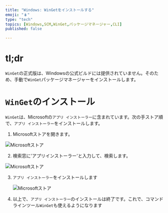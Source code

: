 ```yaml
---
title: "Windows: WinGetをインストールする"
emoji: "🪆"
type: "tech"
topics: [Windows,SCM,WinGet,パッケージマネージャー,CLI]
published: false

---
```


# tl;dr

``WinGet``の正式版は、Windowsの公式ビルドには提供されていません。そのため、手動で``WinGet``パッケージマネージャーをインストールします。

# ``WinGet``のインストール

``WinGet``は、Microsoftの``アプリ インストーラー``に含まれています。次の手ストア順で、``アプリ インストーラー``をインストールします。

1.  Microsoftストアを開きます。

   ![Microsoftストア](https://i.imgur.com/A2IURwg.jpg)



2.  検索窓に'アプリインストーラー'と入力して、検索します。

   ![Microsoftストア](https://i.imgur.com/EYErtsw.jpg)



3. ``アプリ インストーラー``をインストールします

   ![Microsoftストア](https://i.imgur.com/VJOOa95.jpg)



4. 以上で、``アプリ インストーラー``のインストールは終了です。これで、コマンドラインツール``WinGet``も使えるようになります




